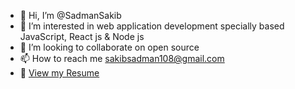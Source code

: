 - 👋 Hi, I’m @SadmanSakib
- 👀 I’m interested in web application development specially based JavaScript, React js & Node js
- 💞️ I’m looking to collaborate on open source
- 📫 How to reach me sakibsadman108@gmail.com
- 🔗 [View my Resume](https://docs.google.com/document/d/1gspN0Rkg3s1o0BbtptoTGjScnJ_d2dnPvOubF0Z9HMI/edit?usp=sharing)

<!-- LEETCODE_STATS_START -->
<!-- LEETCODE_STATS_END -->

<!---
Sadman95/Sadman95 is a ✨ special ✨ repository because its `README.md` (this file) appears on your GitHub profile.
You can click the Preview link to take a look at your changes.
--->
